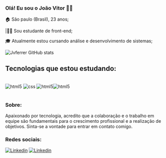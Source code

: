 ### Olá! Eu sou o João Vitor 👋🏽

🏠 São paulo (Brasil), 23 anos; 

|👩‍💻 Sou estudante de front-end;

🎓 Atualmente estou cursando análise e desenvolvimento de sistemas;

![Jvferrer GitHub stats](https://github-readme-stats.vercel.app/api?username=Jvferrer&theme=merko)

## Tecnologias que estou estudando:

<div style="display: inline_block"><br/>
<img align="center" alt="html5" src="https://img.shields.io/badge/HTML5-E34F26?style=for-the-badge&logo=html5&logoColor=white"/>
<img align="center" alt="css" src="https://img.shields.io/badge/CSS3-1572B6?style=for-the-badge&logo=css3&logoColor=white" /> <img align="center" alt="html5" src="https://img.shields.io/badge/JavaScript-F7DF1E?style=for-the-badge&logo=javascript&logoColor=black" /><img align="center" alt="html5" src="https://img.shields.io/badge/React_Native-20232A?style=for-the-badge&logo=react&logoColor=61DAFB"/> </div><br/>

### Sobre:
Apaixonado por tecnologia, acredito que a colaboração e o trabalho em equipe são fundamentais para o crescimento profissional e a realização de objetivos. Sinta-se a vontade para entrar em contato comigo.

### Redes sociais: 

[![Linkedin](https://img.shields.io/badge/LinkedIn-0077B5?style=for-the-badge&logo=linkedin&logoColor=white)](https://www.linkedin.com/in/jo%C3%A3o-vitor-ferrer-do-nascimento-10bb68226/) [![Linkedin](https://img.shields.io/badge/TikTok-000000?style=for-the-badge&logo=tiktok&logoColor=white/)](htpps://https://www.tiktok.com/@devjvferrer)
